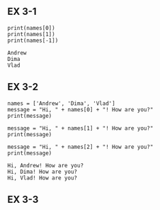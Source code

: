 ## EX 3-1
```names = ['Andrew', 'Dima', 'Vlad']
print(names[0])
print(names[1])
print(names[-1])
```
```
Andrew
Dima
Vlad
```
## EX 3-2
```
names = ['Andrew', 'Dima', 'Vlad']
message = "Hi, " + names[0] + "! How are you?"
print(message)

message = "Hi, " + names[1] + "! How are you?" 
print(message)

message = "Hi, " + names[2] + "! How are you?"
print(message)
```
```
Hi, Andrew! How are you?
Hi, Dima! How are you?
Hi, Vlad! How are you?
```
## EX 3-3
```

